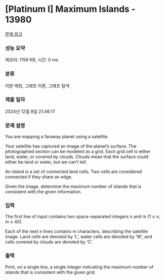 # [Platinum I] Maximum Islands - 13980 

[문제 링크](https://www.acmicpc.net/problem/13980) 

### 성능 요약

메모리: 1156 KB, 시간: 0 ms

### 분류

이분 매칭, 그래프 이론, 그래프 탐색

### 제출 일자

2024년 12월 8일 21:46:17

### 문제 설명

<p>You are mapping a faraway planet using a satellite.</p>

<p>Your satellite has captured an image of the planet’s surface. The photographed section can be modeled as a grid. Each grid cell is either land, water, or covered by clouds. Clouds mean that the surface could either be land or water, but we can’t tell.</p>

<p>An island is a set of connected land cells. Two cells are considered connected if they share an edge.</p>

<p>Given the image, determine the maximum number of islands that is consistent with the given information.</p>

### 입력 

 <p>The first line of input contains two space-separated integers n and m (1 ≤ n, m ≤ 40).</p>

<p>Each of the next n lines contains m characters, describing the satellite image. Land cells are denoted by ‘L’, water cells are denoted by ‘W’, and cells covered by clouds are denoted by ‘C’.</p>

### 출력 

 <p>Print, on a single line, a single integer indicating the maximum number of islands that is consistent with the given grid.</p>

